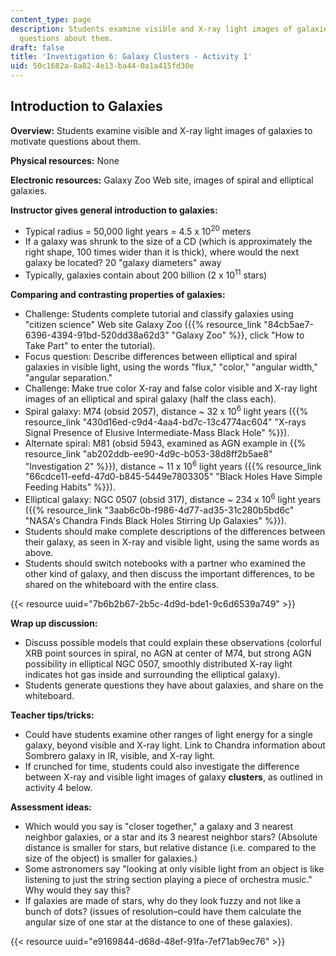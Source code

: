 ```yaml
---
content_type: page
description: Students examine visible and X-ray light images of galaxies to motivate
  questions about them.
draft: false
title: 'Investigation 6: Galaxy Clusters - Activity 1'
uid: 50c1682a-8a82-4e13-ba44-0a1a415fd30e
---
```

## **Introduction to Galaxies**

**Overview:** Students examine visible and X-ray light images of galaxies to motivate questions about them.

**Physical resources:** None

**Electronic resources:** Galaxy Zoo Web site, images of spiral and elliptical galaxies.

**Instructor gives general introduction to galaxies:**

- Typical radius = 50,000 light years = 4.5 x 10<sup>20</sup> meters
- If a galaxy was shrunk to the size of a CD (which is approximately the right shape, 100 times wider than it is thick), where would the next galaxy be located? 20 "galaxy diameters" away
- Typically, galaxies contain about 200 billion (2 x 10<sup>11</sup> stars)

**Comparing and contrasting properties of galaxies:**

- Challenge: Students complete tutorial and classify galaxies using "citizen science" Web site Galaxy Zoo ({{% resource_link "84cb5ae7-6396-4394-91bd-520dd38a62d3" "Galaxy Zoo" %}}, click "How to Take Part" to enter the tutorial).
- Focus question: Describe differences between elliptical and spiral galaxies in visible light, using the words "flux," "color," "angular width," "angular separation."
- Challenge: Make true color X-ray and false color visible and X-ray light images of an elliptical and spiral galaxy (half the class each).
- Spiral galaxy: M74 (obsid 2057), distance ~ 32 x 10<sup>6</sup> light years ({{% resource_link "430d16ed-c9d4-4aa4-bd7c-13c4774ac604" "X-rays Signal Presence of Elusive Intermediate-Mass Black Hole" %}}).
- Alternate spiral: M81 (obsid 5943, examined as AGN example in {{% resource_link "ab202ddb-ee90-4d9c-b053-38d8ff2b5ae8" "Investigation 2" %}}), distance ~ 11 x 10<sup>6</sup> light years ({{% resource_link "66cdce11-eefd-47d0-b845-5449e7803305" "Black Holes Have Simple Feeding Habits" %}}).
- Elliptical galaxy: NGC 0507 (obsid 317), distance ~ 234 x 10<sup>6</sup> light years ({{% resource_link "3aab6c0b-f986-4d77-ad35-31c280b5bd6c" "NASA's Chandra Finds Black Holes Stirring Up Galaxies" %}}).
- Students should make complete descriptions of the differences between their galaxy, as seen in X-ray and visible light, using the same words as above.
- Students should switch notebooks with a partner who examined the other kind of galaxy, and then discuss the important differences, to be shared on the whiteboard with the entire class.

{{< resource uuid="7b6b2b67-2b5c-4d9d-bde1-9c6d6539a749" >}}

**Wrap up discussion:**

- Discuss possible models that could explain these observations (colorful XRB point sources in spiral, no AGN at center of M74, but strong AGN possibility in elliptical NGC 0507, smoothly distributed X-ray light indicates hot gas inside and surrounding the elliptical galaxy).
- Students generate questions they have about galaxies, and share on the whiteboard.

**Teacher tips/tricks:**

- Could have students examine other ranges of light energy for a single galaxy, beyond visible and X-ray light. Link to Chandra information about Sombrero galaxy in IR, visible, and X-ray light.
- If crunched for time, students could also investigate the difference between X-ray and visible light images of galaxy **clusters**, as outlined in activity 4 below.

**Assessment ideas:**

- Which would you say is "closer together," a galaxy and 3 nearest neighbor galaxies, or a star and its 3 nearest neighbor stars? (Absolute distance is smaller for stars, but relative distance (i.e. compared to the size of the object) is smaller for galaxies.)
- Some astronomers say "looking at only visible light from an object is like listening to just the string section playing a piece of orchestra music." Why would they say this?
- If galaxies are made of stars, why do they look fuzzy and not like a bunch of dots? (issues of resolution–could have them calculate the angular size of one star at the distance to one of these galaxies).

{{< resource uuid="e9169844-d68d-48ef-91fa-7ef71ab9ec76" >}}